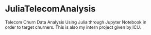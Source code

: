 # JuliaTelecomAnalysis
Telecom Churn Data Analysis Using Julia through Jupyter Notebook in order to target churners. This is also my intern project given by ICU.
